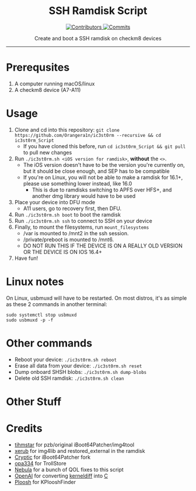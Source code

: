 <h1 align="center">SSH Ramdisk Script</h1>
<p align="center">
  <a href="https://github.com/verygenericname/ic3st0rm_Script/graphs/contributors" target="_blank">
    <img src="https://img.shields.io/github/contributors/verygenericname/ic3st0rm_Script.svg" alt="Contributors">
  </a>
  <a href="https://github.com/verygenericname/ic3st0rm_Script/commits/main" target="_blank">
    <img src="https://img.shields.io/github/commit-activity/w/verygenericname/ic3st0rm_Script.svg" alt="Commits">
  </a>
</p>

<p align="center">
Create and boot a SSH ramdisk on checkm8 devices
</p>

---

# Prerequsites

1. A computer running macOS/linux
2. A checkm8 device (A7-A11)

# Usage

1. Clone and cd into this repository: `git clone https://github.com/Orangera1n/ic3st0rm --recursive && cd ic3st0rm_Script`
    - If you have cloned this before, run `cd ic3st0rm_Script && git pull` to pull new changes
2. Run `./ic3st0rm.sh <iOS version for ramdisk>`, **without** the `<>`.
    - The iOS version doesn't have to be the version you're currently on, but it should be close enough, and SEP has to be compatible
    - If you're on Linux, you will not be able to make a ramdisk for 16.1+, please use something lower instead, like 16.0
        - This is due to ramdisks switching to APFS over HFS+, and another dmg library would have to be used
3. Place your device into DFU mode
    - A11 users, go to recovery first, then DFU.
4. Run `./ic3st0rm.sh boot` to boot the ramdisk
5. Run `./ic3st0rm.sh ssh` to connect to SSH on your device
6. Finally, to mount the filesystems, run `mount_filesystems`  
    - /var is mounted to /mnt2 in the ssh session.
    - /private/preboot is mounted to /mnt6.
    - DO NOT RUN THIS IF THE DEVICE IS ON A REALLY OLD VERSION OR THE DEVICE IS ON IOS 16.4+
7. Have fun!

# Linux notes

On Linux, usbmuxd will have to be restarted. On most distros, it's as simple as these 2 commands in another terminal:
```
sudo systemctl stop usbmuxd
sudo usbmuxd -p -f
```

# Other commands

- Reboot your device: `./ic3st0rm.sh reboot`
- Erase all data from your device: `./ic3st0rm.sh reset`
- Dump onboard SHSH blobs: `./ic3st0rm.sh dump-blobs`
- Delete old SSH ramdisk: `./ic3st0rm.sh clean`

# Other Stuff

# Credits

- [tihmstar](https://github.com/tihmstar) for pzb/original iBoot64Patcher/img4tool
- [xerub](https://github.com/xerub) for img4lib and restored_external in the ramdisk
- [Cryptic](https://github.com/Cryptiiiic) for iBoot64Patcher fork
- [opa334](https://github.com/opa334) for TrollStore
- [Nebula](https://github.com/itsnebulalol) for a bunch of QOL fixes to this script
- [OpenAI](https://chat.openai.com/chat) for converting [kerneldiff](https://github.com/mcg29/kerneldiff) into [C](https://github.com/verygenericname/kerneldiff_C)
- [Ploosh](https://github.com/plooshi) for KPlooshFinder
